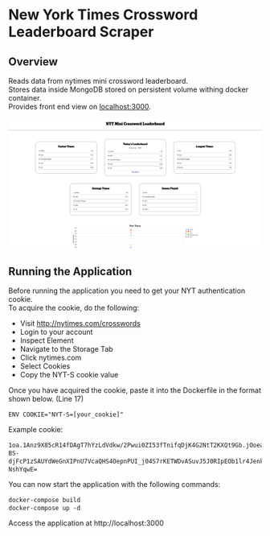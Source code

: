 # New York Times Crossword Leaderboard Scraper

## Overview
Reads data from nytimes mini crossword leaderboard.  
Stores data inside MongoDB stored on persistent volume withing docker container.  
Provides front end view on [localhost:3000](http://localhost:3000).

 ![Nytimes Leaderboard Example Screenshot](/imgs/nytimes-example-screenshot.png)

## Running the Application  
Before running the application you need to get your NYT authentication cookie.  
To acquire the cookie, do the following:

- Visit http://nytimes.com/crosswords
- Login to your account
- Inspect Element
- Navigate to the Storage Tab
- Click nytimes.com
- Select Cookies
- Copy the NYT-S cookie value

Once you have acquired the cookie, paste it into the Dockerfile in the format shown below. (Line 17)
```
ENV COOKIE="NYT-S=[your_cookie]"
```

Example cookie: 
```
1oa.1Anz9X85cR14fDAgT7hYzLdVdkw/2Pwui0ZI53fTnifqDjK4G2NtT2KXQt9Gb.jOoea6bgYnQ18748eEJw6wqwB9nfLnvCOLnRUMUpZZcwOatwg00^^^^CBISJQjJwvWVBhDBw_WVBhoSMS1-BS-djFcP1zSAUYdWeGnXIPnU7VcaQHS4OepnPUI_j04S7rKETWDvASuvJ5J0RIpEOb1lr4JenkmoPf7E9DbrDWgTwfNboREK65ZihIl_suX-NshYqwE=
```

You can now start the application with the following commands:
```
docker-compose build
docker-compose up -d
```

Access the application at http://localhost:3000